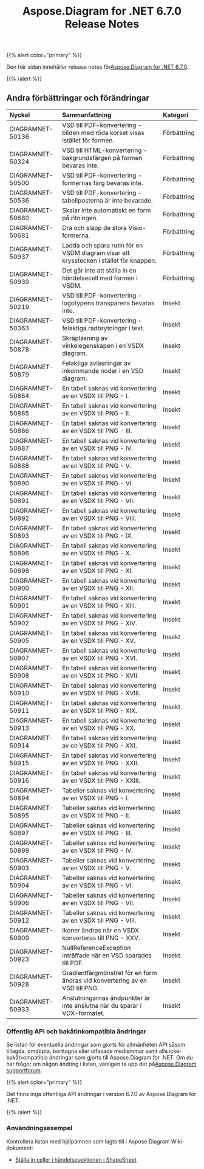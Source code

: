 ﻿---
title: Aspose.Diagram for .NET 6.7.0 Release Notes
type: docs
weight: 50
url: /sv/net/aspose-diagram-for-net-6-7-0-release-notes/
---
{{% alert color="primary" %}} 

 Den här sidan innehåller release notes för[Aspose.Diagram for .NET 6.7.0](https://www.nuget.org/packages/Aspose.Diagram/6.7.0).

{{% /alert %}} 
## **Andra förbättringar och förändringar**

|**Nyckel**|**Sammanfattning**|**Kategori**|
|:- |:- |:- |
|DIAGRAMNET-50136|VSD till PDF-konvertering - bilden med röda korset visas istället för formen.|Förbättring|
|DIAGRAMNET-50324|VSD till HTML-konvertering - bakgrundsfärgen på formen bevaras inte.|Förbättring|
|DIAGRAMNET-50500|VSD till PDF-konvertering - formernas färg bevaras inte.|Förbättring|
|DIAGRAMNET-50536|VSD till PDF-konvertering - tabellposterna är inte bevarade.|Förbättring|
|DIAGRAMNET-50680|Skalar inte automatiskt en form på ritningen.|Förbättring|
|DIAGRAMNET-50681|Dra och släpp de stora Visio-formerna.|Förbättring|
|DIAGRAMNET-50937|Ladda och spara rutin för en VSDM diagram visar ett krysstecken i stället för knappen.|Förbättring|
|DIAGRAMNET-50939|Det går inte att ställa in en händelsecell med formen i VSDM.|Förbättring|
|DIAGRAMNET-50219|VSD till PDF-konvertering - logotypens transparens bevaras inte.|Insekt|
|DIAGRAMNET-50363|VSD till PDF-konvertering - felaktiga radbrytningar i text.|Insekt|
|DIAGRAMNET-50878|Skräpläsning av vinkelegenskapen i en VSDX diagram.|Insekt|
|DIAGRAMNET-50879|Felaktiga avläsningar av inkommande noder i en VSD diagram.|Insekt|
|DIAGRAMNET-50884|En tabell saknas vid konvertering av en VSDX till PNG - I.|Insekt|
|DIAGRAMNET-50885|En tabell saknas vid konvertering av en VSDX till PNG - II.|Insekt|
|DIAGRAMNET-50886|En tabell saknas vid konvertering av en VSDX till PNG - III.|Insekt|
|DIAGRAMNET-50887|En tabell saknas vid konvertering av en VSDX till PNG - IV.|Insekt|
|DIAGRAMNET-50888|En tabell saknas vid konvertering av en VSDX till PNG - V.|Insekt|
|DIAGRAMNET-50890|En tabell saknas vid konvertering av en VSDX till PNG - VI.|Insekt|
|DIAGRAMNET-50891|En tabell saknas vid konvertering av en VSDX till PNG - VII.|Insekt|
|DIAGRAMNET-50892|En tabell saknas vid konvertering av en VSDX till PNG - VIII.|Insekt|
|DIAGRAMNET-50893|En tabell saknas vid konvertering av en VSDX till PNG - IX.|Insekt|
|DIAGRAMNET-50896|En tabell saknas vid konvertering av en VSDX till PNG - X.|Insekt|
|DIAGRAMNET-50898|En tabell saknas vid konvertering av en VSDX till PNG - XI.|Insekt|
|DIAGRAMNET-50900|En tabell saknas vid konvertering av en VSDX till PNG - XII.|Insekt|
|DIAGRAMNET-50901|En tabell saknas vid konvertering av en VSDX till PNG - XIII.|Insekt|
|DIAGRAMNET-50902|En tabell saknas vid konvertering av en VSDX till PNG - XIV.|Insekt|
|DIAGRAMNET-50905|En tabell saknas vid konvertering av en VSDX till PNG - XV.|Insekt|
|DIAGRAMNET-50907|En tabell saknas vid konvertering av en VSDX till PNG - XVI.|Insekt|
|DIAGRAMNET-50908|En tabell saknas vid konvertering av en VSDX till PNG - XVII.|Insekt|
|DIAGRAMNET-50910|En tabell saknas vid konvertering av en VSDX till PNG - XVIII.|Insekt|
|DIAGRAMNET-50911|En tabell saknas vid konvertering av en VSDX till PNG - XIX.|Insekt|
|DIAGRAMNET-50913|En tabell saknas vid konvertering av en VSDX till PNG - XX.|Insekt|
|DIAGRAMNET-50914|En tabell saknas vid konvertering av en VSDX till PNG - XXI.|Insekt|
|DIAGRAMNET-50915|En tabell saknas vid konvertering av en VSDX till PNG - XXII.|Insekt|
|DIAGRAMNET-50916|En tabell saknas vid konvertering av en VSDX till PNG - XXIII.|Insekt|
|DIAGRAMNET-50894|Tabeller saknas vid konvertering av en VSDX till PNG - I.|Insekt|
|DIAGRAMNET-50895|Tabeller saknas vid konvertering av en VSDX till PNG - II.|Insekt|
|DIAGRAMNET-50897|Tabeller saknas vid konvertering av en VSDX till PNG - III.|Insekt|
|DIAGRAMNET-50899|Tabeller saknas vid konvertering av en VSDX till PNG - IV.|Insekt|
|DIAGRAMNET-50903|Tabeller saknas vid konvertering av en VSDX till PNG - V.|Insekt|
|DIAGRAMNET-50904|Tabeller saknas vid konvertering av en VSDX till PNG - VI.|Insekt|
|DIAGRAMNET-50906|Tabeller saknas vid konvertering av en VSDX till PNG - VII.|Insekt|
|DIAGRAMNET-50912|Tabeller saknas vid konvertering av en VSDX till PNG - VIII.|Insekt|
|DIAGRAMNET-50909|Ikoner ändras när en VSDX konverteras till PNG - XXV.|Insekt|
|DIAGRAMNET-50923|NullReferenceException inträffade när en VSD sparades till PDF.|Insekt|
|DIAGRAMNET-50928|Gradientfärgmönstret för en form ändras vid konvertering av en VSD till PNG.|Insekt|
|DIAGRAMNET-50933|Anslutningarnas ändpunkter är inte anslutna när du sparar i VDX-formatet.|Insekt|
### **Offentlig API och bakåtinkompatibla ändringar**
Se listan för eventuella ändringar som gjorts för allmänheten API såsom tillagda, omdöpta, borttagna eller utfasade medlemmar samt alla icke-bakåtkompatibla ändringar som gjorts till Aspose.Diagram for .NET. Om du har frågor om någon ändring i listan, vänligen ta upp det på[Aspose.Diagram supportforum](https://forum.aspose.com/c/diagram/17).

{{% alert color="primary" %}} 

Det finns inga offentliga API ändringar i version 6.7.0 av Aspose.Diagram for .NET.

{{% /alert %}} 
### **Användningsexempel**
Kontrollera listan med hjälpämnen som lagts till i Aspose.Diagram Wiki-dokument:

- [Ställa in celler i händelsesektionen i ShapeSheet](/diagram/sv/net/setting-cells-in-the-event-section-of-shapesheet/)
